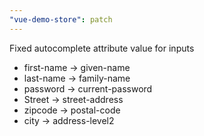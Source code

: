 ```yaml
---
"vue-demo-store": patch
---
```


Fixed autocomplete attribute value for inputs

- first-name -> given-name
- last-name -> family-name
- password -> current-password
- Street -> street-address
- zipcode -> postal-code
- city -> address-level2
